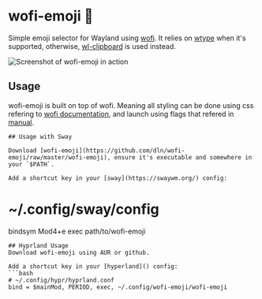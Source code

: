 # wofi-emoji 🥞

Simple emoji selector for Wayland using [wofi](https://cloudninja.pw/docs/wofi.html).
It relies on [wtype](https://github.com/atx/wtype) when it's supported, otherwise,
[wl-clipboard](https://github.com/bugaevc/wl-clipboard) is used instead.

![Screenshot of wofi-emoji in action](https://i.imgur.com/8XiUoh6.png)

## Usage

wofi-emoji is built on top of wofi.
Meaning all styling can be done using css refering to [wofi documentation](https://cloudninja.pw/docs/wofi.html), and launch using flags that refered in [manual](https://man.archlinux.org/man/wofi.1.en).

```
## Usage with Sway

Download [wofi-emoji](https://github.com/dln/wofi-emoji/raw/master/wofi-emoji), ensure it's executable and somewhere in your `$PATH`.

Add a shortcut key in your [sway](https://swaywm.org/) config:

```

# ~/.config/sway/config

bindsym Mod4+e exec path/to/wofi-emoji

````
## Hyprland Usage
Download wofi-emoji using AUR or github.

Add a shortcut key in your [hyperland]() config:
```bash
# ~/.config/hypr/hyprland.conf
bind = $mainMod, PERIOD, exec, ~/.config/wofi-emoji/wofi-emoji
````

```

```
